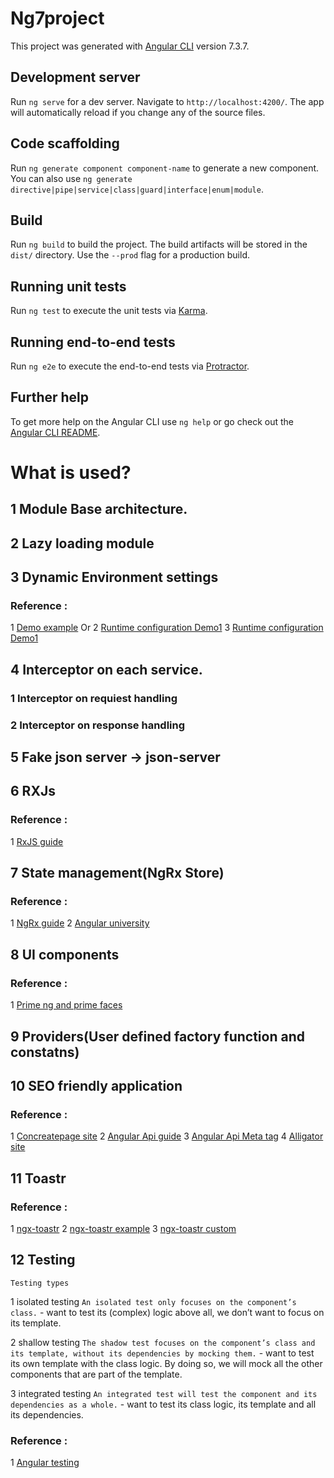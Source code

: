 # Ng7project

This project was generated with [Angular CLI](https://github.com/angular/angular-cli) version 7.3.7.

## Development server

Run `ng serve` for a dev server. Navigate to `http://localhost:4200/`. The app will automatically reload if you change any of the source files.

## Code scaffolding

Run `ng generate component component-name` to generate a new component. You can also use `ng generate directive|pipe|service|class|guard|interface|enum|module`.

## Build

Run `ng build` to build the project. The build artifacts will be stored in the `dist/` directory. Use the `--prod` flag for a production build.

## Running unit tests

Run `ng test` to execute the unit tests via [Karma](https://karma-runner.github.io).

## Running end-to-end tests

Run `ng e2e` to execute the end-to-end tests via [Protractor](http://www.protractortest.org/).

## Further help

To get more help on the Angular CLI use `ng help` or go check out the [Angular CLI README](https://github.com/angular/angular-cli/blob/master/README.md).











# What is used?

## 1    Module Base architecture.

## 2    Lazy loading module

## 3    Dynamic Environment settings
### Reference :
1   [Demo example](https://www.jvandemo.com/how-to-use-environment-variables-to-configure-your-angular-application-without-a-rebuild/)
    Or
2   [Runtime configuration Demo1](https://juristr.com/blog/2018/01/ng-app-runtime-config/#runtime-configuration)
3   [Runtime configuration Demo1](https://www.tektutorialshub.com/angular/angular-runtime-configuration/#loading-the-runtime-configuration)


## 4    Interceptor on each service.
### 1   Interceptor on requiest handling
### 2   Interceptor on response handling

## 5    Fake json server -> json-server

## 6    RXJs
### Reference :
1   [RxJS guide](https://www.learnrxjs.io/)


## 7    State management(NgRx Store)
### Reference :
1   [NgRx guide](https://ngrx.io/)
2   [Angular university](https://blog.angular-university.io/angular-ngrx-store-and-effects-crash-course/)

## 8    UI components
### Reference :
1   [Prime ng and prime faces](https://www.primefaces.org/primeng/#/)

## 9    Providers(User defined factory function and constatns)

## 10   SEO friendly application
### Reference :
1   [Concreatepage site](https://www.concretepage.com/angular/angular-meta-service-for-meta-tags)
2   [Angular Api guide](https://angular.io/api/platform-browser/MetaDefinition)
3   [Angular Api Meta tag](https://angular.io/api/platform-browser/Meta)
4   [Alligator site](https://alligator.io/angular/meta-tags/)

##  11  Toastr
### Reference :
1   [ngx-toastr](https://scttcper.github.io/ngx-toastr/)
2   [ngx-toastr example](https://www.jsdelivr.com/package/npm/ngx-toastr)
3   [ngx-toastr custom](https://stackblitz.com/edit/ngx-toastr-custom?file=app%2Fcustom-toast%2Fcustom-toast.component.ts)


##  12  Testing
    Testing types
1   isolated testing
        `An isolated test only focuses on the component’s class.`
        -   want to test its (complex) logic above all, we don’t want to focus on its template.


2   shallow testing
        `The shadow test focuses on the component’s class and its template, without its dependencies by mocking them.`
        -   want to test its own template with the class logic. By doing so, we will mock all        the other components that are part of the template.

3   integrated testing
    `An integrated test will test the component and its dependencies as a whole.`
    -   want to test its class logic, its template and all its        dependencies.


### Reference   :
1   [Angular testing](https://medium.com/@bencabanes/angular-component-testing-with-examples-7c52b2b7035e)




